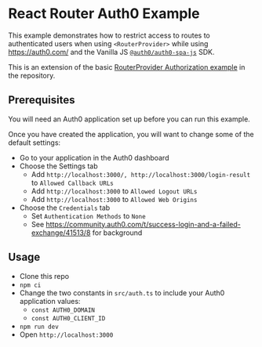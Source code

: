 # React Router Auth0 Example

This example demonstrates how to restrict access to routes to authenticated users when using `<RouterProvider>` while using https://auth0.com/ and the Vanilla JS [`@auth0/auth0-spa-js`](https://github.com/auth0/auth0-spa-js) SDK.

This is an extension of the basic [RouterProvider Authorization example](https://github.com/remix-run/react-router/tree/main/examples/auth-router-provider) in the repository.

## Prerequisites

You will need an Auth0 application set up before you can run this example.

Once you have created the application, you will want to change some of the default settings:

- Go to your application in the Auth0 dashboard
- Choose the Settings tab
  - Add `http://localhost:3000/, http://localhost:3000/login-result` to `Allowed Callback URLs`
  - Add `http://localhost:3000` to `Allowed Logout URLs`
  - Add `http://localhost:3000` to `Allowed Web Origins`
- Choose the `Credentials` tab
  - Set `Authentication Methods` to `None`
  - See https://community.auth0.com/t/success-login-and-a-failed-exchange/41513/8 for background

## Usage

- Clone this repo
- `npm ci`
- Change the two constants in `src/auth.ts` to include your Auth0 application values:
  - `const AUTH0_DOMAIN`
  - `const AUTH0_CLIENT_ID`
- `npm run dev`
- Open `http://localhost:3000`
